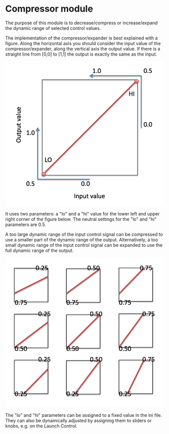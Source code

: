 # Compressor module

The purpose of this module is to decrease/compress or increase/expand the dynamic range of selected control values.

The implementation of the compressor/expander is best explained with a figure. Along the horizontal axis you should consider the input value of the compressor/expander, along the vertical axis the output value. If there is a straight line from [0,0] to [1,1] the output is exactly the same as the input.

![compress explained](../../doc/figures/compress_explained.png)

It uses two parameters: a "lo" and a "hi" value for the lower left and upper right corner of the figure below. The neutral settings for the "lo" and "hi" parameters are 0.5.

A too large dynamic range of the input control signal can be compressed to use a smaller part of the dynamic range of the output. Alternatively, a too small dynamic range of the input control signal can be expanded to use the full dynamic range of the output.

![compress example](../../doc/figures/compress_example.png)

The "lo" and "hi" parameters can be assigned to a fixed value in the ini file. They can also be dynamically adjusted by assigning them to sliders or knobs, e.g. on the Launch Control.
